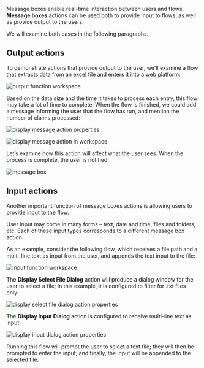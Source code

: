 Message boxes enable real-time interaction between users and flows. **Message boxes** actions can be used both to provide input to flows, as well as provide output to the users.

We will examine both cases in the following paragraphs.

## Output actions

To demonstrate actions that provide output to the user, we'll examine a flow that extracts data from an excel file and enters it into a web platform:
 
![output function workspace](..\media\output-function-workspace.png)

Based on the data size and the time it takes to process each entry, this flow may take a lot of time to complete. When the flow is finished, we could add a message informing the user that the flow has run, and mention the number of claims processed:
 
![display message action properties](..\media\display-message-action-properties.png)
 
![display message action in workspace](..\media\display-message-action-in-workspace.png)

Let’s examine how this action will affect what the user sees. When the process is complete, the user is notified:
 
![message box](..\media\message-box.png)

## Input actions

Another important function of message boxes actions is allowing users to provide input to the flow.

User input may come in many forms – text, date and time, files and folders, etc. Each of these input types corresponds to a different message box action.

As an example, consider the following flow, which receives a file path and a multi-line text as input from the user, and appends the text input to the file:
 
![input function workspace](..\media\input-function-workspace.png)

The **Display Select File Dialog** action will produce a dialog window for the user to select a file; in this example, it is configured to filter for .txt files only:
 
![display select file dialog action properties](..\media\display-select-file-dialog-action-properties.png)

The **Display Input Dialog** action is configured to receive multi-line text as input:
 
![display input dialog action properties](..\media\display-input-dialog-action-properties.png)

Running this flow will prompt the user to select a text file; they will then be prompted to enter the input; and finally, the input will be appended to the selected file.
 
